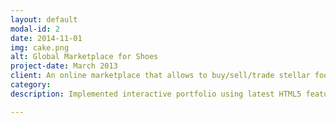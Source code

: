 ```yaml
---
layout: default
modal-id: 2
date: 2014-11-01
img: cake.png
alt: Global Marketplace for Shoes
project-date: March 2013
client: An online marketplace that allows to buy/sell/trade stellar footwear with other fashion forward shoe fanatics.
category: 
description: Implemented interactive portfolio using latest HTML5 features.

---
```

